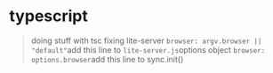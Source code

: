 # typescript

> doing stuff with tsc
> fixing lite-server
> ```browser: argv.browser || "default"```add this line to `lite-server.js`options object
> ```browser: options.browser```add this line to sync.init()
